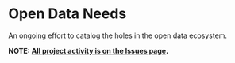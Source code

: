 # Open Data Needs

An ongoing effort to catalog the holes in the open data ecosystem.

**NOTE: [All project activity is on the Issues page](https://github.com/USODI/Open-Data-Needs/issues).**
